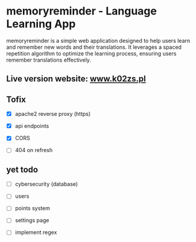 # memoryreminder - Language Learning App

memoryreminder is a simple web application designed to help users learn and remember new words and their translations. It leverages a spaced repetition algorithm to optimize the learning process, ensuring users remember translations effectively.

## Live version website: www.k02zs.pl

## Tofix

-[x] apache2 reverse proxy (https)

-[x] api endpoints

-[x] CORS

-[ ] 404 on refresh

## yet todo

-[ ] cybersecurity (database)

-[ ] users

-[ ] points system

-[ ] settings page

-[ ] implement regex

